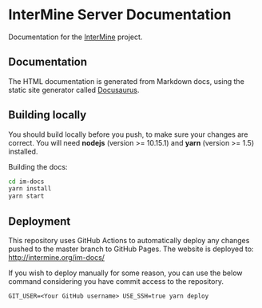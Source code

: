 # InterMine Server Documentation

Documentation for the [InterMine](http://intermine.org) project.

## Documentation

The HTML documentation is generated from Markdown docs, using the static site generator called [Docusaurus](https://v2.docusaurus.io/). 

## Building locally

You should build locally before you push, to make sure your changes are correct. You will need **nodejs** (version >= 10.15.1) and **yarn** (version >= 1.5) installed.

Building the docs:

```bash
cd im-docs
yarn install
yarn start
```

## Deployment

This repository uses GitHub Actions to automatically deploy any changes pushed to the master branch to GitHub Pages. The website is deployed to: http://intermine.org/im-docs/

If you wish to deploy manually for some reason, you can use the below command considering you have commit access to the repository.

```console
GIT_USER=<Your GitHub username> USE_SSH=true yarn deploy
```
